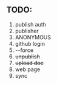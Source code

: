 ## TODO:

1. publish auth
2. publisher
3. ANONYMOUS
4. github login
5. --force
6. ~~unpublish~~
7. ~~upload doc~~
8. web page
9. sync
